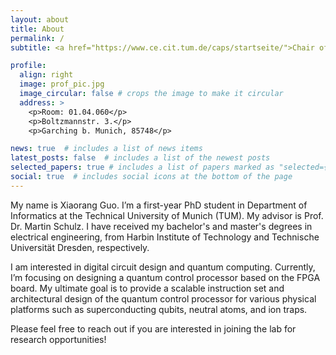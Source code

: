 ```yaml
---
layout: about
title: About
permalink: /
subtitle: <a href="https://www.ce.cit.tum.de/caps/startseite/">Chair of Computer Architecture and Parallel Systems (CAPS)</a>

profile:
  align: right
  image: prof_pic.jpg
  image_circular: false # crops the image to make it circular
  address: >
    <p>Room: 01.04.060</p>
    <p>Boltzmannstr. 3.</p>
    <p>Garching b. Munich, 85748</p>

news: true  # includes a list of news items
latest_posts: false  # includes a list of the newest posts
selected_papers: true # includes a list of papers marked as "selected={true}"
social: true  # includes social icons at the bottom of the page
---
```

My name is Xiaorang Guo. I’m a first-year PhD student in Department of Informatics at the Technical University of Munich (TUM). My advisor is Prof. Dr. Martin Schulz. I have received my bachelor's and master's degrees in electrical engineering, from Harbin Institute of Technology and Technische Universität Dresden, respectively.

I am interested in digital circuit design and quantum computing. Currently, I’m focusing on designing a quantum control processor based on the FPGA board. My ultimate goal is to provide a scalable instruction set and architectural design of the quantum control processor for various physical platforms such as superconducting qubits, neutral atoms, and ion traps.

Please feel free to reach out if you are interested in joining the lab for research opportunities!
